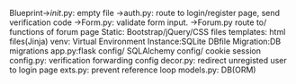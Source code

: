 Blueprint->_init_.py: empty file
         ->auth.py: route to login/register page, send verification code
         ->Form.py: validate form input.
         ->Forum.py route to/ functions of forum page
Static: Bootstrap/jQuery/CSS files
templates: html files(Jinja)
venv: Virtual Environment
Instance:SQLite DBfile
Migration:DB migrations
app.py:flask config/ SQLAlchemy config/ cookie session
config.py: verification forwarding config
decor.py: redirect unregisted user to login page
exts.py: prevent reference loop
models.py: DB(ORM)

